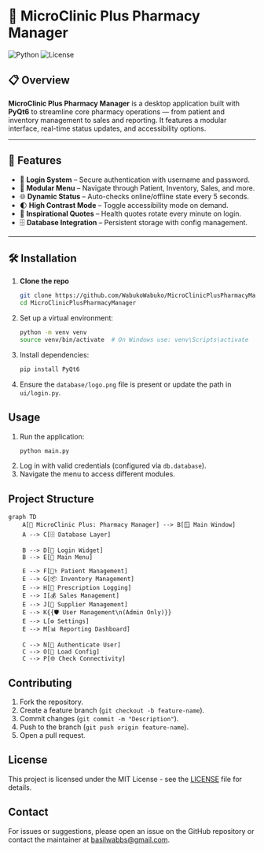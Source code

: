 # 💊 MicroClinic Plus Pharmacy Manager

![Python](https://img.shields.io/badge/Python-3.10+-blue)
![License](https://img.shields.io/github/license/WabukoWabuko/MicroClinicPlusPharmacyManager)

## 📋 Overview
**MicroClinic Plus Pharmacy Manager** is a desktop application built with **PyQt6** to streamline core pharmacy operations — from patient and inventory management to sales and reporting. It features a modular interface, real-time status updates, and accessibility options.

---

## 🚀 Features

- 🔐 **Login System** – Secure authentication with username and password.
- 📂 **Modular Menu** – Navigate through Patient, Inventory, Sales, and more.
- 🌐 **Dynamic Status** – Auto-checks online/offline state every 5 seconds.
- 🌓 **High Contrast Mode** – Toggle accessibility mode on demand.
- 💬 **Inspirational Quotes** – Health quotes rotate every minute on login.
- 🗄️ **Database Integration** – Persistent storage with config management.

---

## 🛠️ Installation

1. **Clone the repo**
   ```bash
   git clone https://github.com/WabukoWabuko/MicroClinicPlusPharmacyManager.git
   cd MicroClinicPlusPharmacyManager
   ```
2. Set up a virtual environment:
   ```bash
   python -m venv venv
   source venv/bin/activate  # On Windows use: venv\Scripts\activate
   ```
3. Install dependencies:
   ```bash
   pip install PyQt6
   ```
4. Ensure the `database/logo.png` file is present or update the path in `ui/login.py`.

## Usage
1. Run the application:
   ```bash
   python main.py
   ```
2. Log in with valid credentials (configured via `db.database`).
3. Navigate the menu to access different modules.

## Project Structure
```mermaid
graph TD
    A[💊 MicroClinic Plus: Pharmacy Manager] --> B[🪟 Main Window]
    A --> C[🗄️ Database Layer]
    
    B --> D[🔐 Login Widget]
    B --> E[📂 Main Menu]

    E --> F[🧑‍⚕️ Patient Management]
    E --> G[📦 Inventory Management]
    E --> H[📝 Prescription Logging]
    E --> I[💰 Sales Management]
    E --> J[🚚 Supplier Management]
    E --> K{{🛡️ User Management\n(Admin Only)}}
    E --> L[⚙️ Settings]
    E --> M[📊 Reporting Dashboard]

    C --> N[🔑 Authenticate User]
    C --> O[📁 Load Config]
    C --> P[🌐 Check Connectivity]
```

## Contributing
1. Fork the repository.
2. Create a feature branch (`git checkout -b feature-name`).
3. Commit changes (`git commit -m "Description"`).
4. Push to the branch (`git push origin feature-name`).
5. Open a pull request.

## License
This project is licensed under the MIT License - see the [LICENSE](LICENSE) file for details.

## Contact
For issues or suggestions, please open an issue on the GitHub repository or contact the maintainer at basilwabbs@gmail.com.
